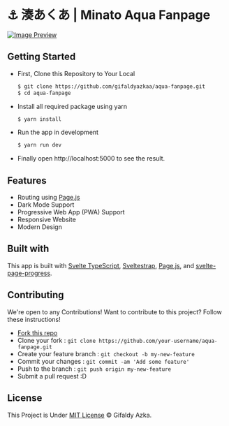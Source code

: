 # ⚓ 湊あくあ | Minato Aqua Fanpage

[![Image Preview](https://cdn.upload.systems/uploads/Xa45fluW.png)](https://aqua-fanpage.vercel.app/)

## Getting Started

- First, Clone this Repository to Your Local

  ```sh
  $ git clone https://github.com/gifaldyazkaa/aqua-fanpage.git
  $ cd aqua-fanpage
  ```

- Install all required package using yarn

  ```sh
  $ yarn install
  ```

- Run the app in development

  ```sh
  $ yarn run dev
  ```

- Finally open http://localhost:5000 to see the result.

## Features

- Routing using [Page.js](https://npmjs.com/package/page)
- Dark Mode Support
- Progressive Web App (PWA) Support
- Responsive Website
- Modern Design

## Built with

This app is built with [Svelte TypeScript](https://svelte.dev), [Sveltestrap](https://sveltestrap.js.org), [Page.js](https://npmjs.com/package/page), and [svelte-page-progress](https://www.npmjs.com/package/svelte-page-progress).

## Contributing

We're open to any Contributions! Want to contribute to this project? Follow these instructions!

- [Fork this repo](https://github.com/gifaldyazkaa/aqua-fanpage/fork)
- Clone your fork : `git clone https://github.com/your-username/aqua-fanpage.git`
- Create your feature branch : `git checkout -b my-new-feature`
- Commit your changes : `git commit -am 'Add some feature'`
- Push to the branch : `git push origin my-new-feature`
- Submit a pull request :D

## License

This Project is Under [MIT License](https://github.com/gifaldyazkaa/aqua-fanpage/blob/master/LICENSE) &copy; Gifaldy Azka.
